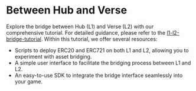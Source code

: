 # Between Hub and Verse
Explore the bridge between Hub (L1) and Verse (L2) with our comprehensive tutorial. For detailed guidance, please refer to the [l1-l2-bridge-tutorial](https://github.com/oasysgames/l1-l2-bridge-tutorial). Within this tutorial, we offer several resources:

- Scripts to deploy ERC20 and ERC721 on both L1 and L2, allowing you to experiment with asset bridging.
- A simple user interface to facilitate the bridging process between L1 and L2.
- An easy-to-use SDK to integrate the bridge interface seamlessly into your game.
